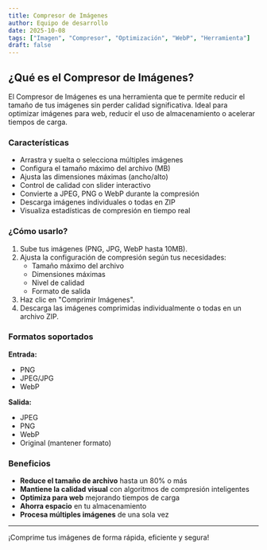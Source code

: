 ```yaml
---
title: Compresor de Imágenes
author: Equipo de desarrollo
date: 2025-10-08
tags: ["Imagen", "Compresor", "Optimización", "WebP", "Herramienta"]
draft: false
---
```


## ¿Qué es el Compresor de Imágenes?

El Compresor de Imágenes es una herramienta que te permite reducir el tamaño de tus imágenes sin perder calidad significativa. Ideal para optimizar imágenes para web, reducir el uso de almacenamiento o acelerar tiempos de carga.

### Características

- Arrastra y suelta o selecciona múltiples imágenes
- Configura el tamaño máximo del archivo (MB)
- Ajusta las dimensiones máximas (ancho/alto)
- Control de calidad con slider interactivo
- Convierte a JPEG, PNG o WebP durante la compresión
- Descarga imágenes individuales o todas en ZIP
- Visualiza estadísticas de compresión en tiempo real

### ¿Cómo usarlo?

1. Sube tus imágenes (PNG, JPG, WebP hasta 10MB).
2. Ajusta la configuración de compresión según tus necesidades:
   - Tamaño máximo del archivo
   - Dimensiones máximas
   - Nivel de calidad
   - Formato de salida
3. Haz clic en "Comprimir Imágenes".
4. Descarga las imágenes comprimidas individualmente o todas en un archivo ZIP.

### Formatos soportados

**Entrada:**
- PNG
- JPEG/JPG
- WebP

**Salida:**
- JPEG
- PNG
- WebP
- Original (mantener formato)

### Beneficios

- **Reduce el tamaño de archivo** hasta un 80% o más
- **Mantiene la calidad visual** con algoritmos de compresión inteligentes
- **Optimiza para web** mejorando tiempos de carga
- **Ahorra espacio** en tu almacenamiento
- **Procesa múltiples imágenes** de una sola vez

---

¡Comprime tus imágenes de forma rápida, eficiente y segura!
